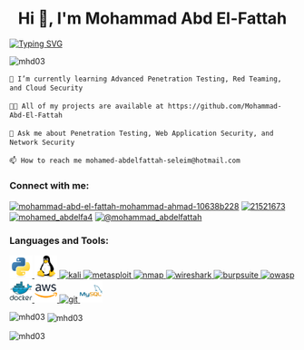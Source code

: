 <h1 align="center">Hi 👋, I'm Mohammad Abd El-Fattah</h1> <a href="https://git.io/typing-svg"><img src="https://readme-typing-svg.demolab.com?font=Fira+Code&weight=800&size=30&duration=3000&pause=1000&color=00C823&center=true&vCenter=true&width=1250&lines=A+Bachelor's+Degree+Student+Of+Computer+Science+%7C+Penetration+Tester;I+can't+get+enough+of+learning+and+breaking+things+%F0%9F%9A%80" alt="Typing SVG" /></a> <p align="left"> <img src="https://komarev.com/ghpvc/?username=mhd03&label=Profile%20views&color=0e75b6&style=flat" alt="mhd03" /> </p>

    🌱 I’m currently learning Advanced Penetration Testing, Red Teaming, and Cloud Security

    👨‍💻 All of my projects are available at https://github.com/Mohammad-Abd-El-Fattah

    💬 Ask me about Penetration Testing, Web Application Security, and Network Security

    📫 How to reach me mohamed-abdelfattah-seleim@hotmail.com

<h3 align="left">Connect with me:</h3> <p align="left"> <a href="https://linkedin.com/in/mohammad-abd-el-fattah-mohammad-ahmad-10638b228" target="blank"><img align="center" src="https://raw.githubusercontent.com/rahuldkjain/github-profile-readme-generator/master/src/images/icons/Social/linked-in-alt.svg" alt="mohammad-abd-el-fattah-mohammad-ahmad-10638b228" height="30" width="40" /></a> <a href="https://stackoverflow.com/users/21521673" target="blank"><img align="center" src="https://raw.githubusercontent.com/rahuldkjain/github-profile-readme-generator/master/src/images/icons/Social/stack-overflow.svg" alt="21521673" height="30" width="40" /></a> <a href="https://www.hackerrank.com/mohamed_abdelfa4" target="blank"><img align="center" src="https://raw.githubusercontent.com/rahuldkjain/github-profile-readme-generator/master/src/images/icons/Social/hackerrank.svg" alt="mohamed_abdelfa4" height="30" width="40" /></a> <a href="https://www.hackerearth.com/@mohammad_abdelfattah" target="blank"><img align="center" src="https://raw.githubusercontent.com/rahuldkjain/github-profile-readme-generator/master/src/images/icons/Social/hackerearth.svg" alt="@mohammad_abdelfattah" height="30" width="40" /></a> </p><h3 align="left">Languages and Tools:</h3> <p align="left"> <a href="https://www.python.org" target="_blank" rel="noreferrer"> <img src="https://raw.githubusercontent.com/devicons/devicon/master/icons/python/python-original.svg" alt="python" width="40" height="40"/> </a> <a href="https://www.linux.org/" target="_blank" rel="noreferrer"> <img src="https://raw.githubusercontent.com/devicons/devicon/master/icons/linux/linux-original.svg" alt="linux" width="40" height="40"/> </a> <a href="https://www.kali.org/" target="_blank" rel="noreferrer"> <img src="https://upload.wikimedia.org/wikipedia/commons/6/6b/Kali_Linux_2.0_wordmark.svg" alt="kali" width="40" height="40"/> </a> <a href="https://www.metasploit.com/" target="_blank" rel="noreferrer"> <img src="https://upload.wikimedia.org/wikipedia/commons/9/9a/Metasploit_Logo.png" alt="metasploit" width="40" height="40"/> </a> <a href="https://nmap.org/" target="_blank" rel="noreferrer"> <img src="https://nmap.org/images/sitelogo-nmap.svg" alt="nmap" width="40" height="40"/> </a> <a href="https://www.wireshark.org/" target="_blank" rel="noreferrer"> <img src="https://www.wireshark.org/assets/images/wslogo.png" alt="wireshark" width="40" height="40"/> </a> <a href="https://www.burpsuite.com/" target="_blank" rel="noreferrer"> <img src="https://portswigger.net/burp/favicon.ico" alt="burpsuite" width="40" height="40"/> </a> <a href="https://owasp.org/" target="_blank" rel="noreferrer"> <img src="https://owasp.org/assets/images/logo.png" alt="owasp" width="40" height="40"/> </a> <a href="https://www.docker.com/" target="_blank" rel="noreferrer"> <img src="https://raw.githubusercontent.com/devicons/devicon/master/icons/docker/docker-original-wordmark.svg" alt="docker" width="40" height="40"/> </a> <a href="https://aws.amazon.com" target="_blank" rel="noreferrer"> <img src="https://raw.githubusercontent.com/devicons/devicon/master/icons/amazonwebservices/amazonwebservices-original-wordmark.svg" alt="aws" width="40" height="40"/> </a> <a href="https://git-scm.com/" target="_blank" rel="noreferrer"> <img src="https://www.vectorlogo.zone/logos/git-scm/git-scm-icon.svg" alt="git" width="40" height="40"/> </a> <a href="https://www.mysql.com/" target="_blank" rel="noreferrer"> <img src="https://raw.githubusercontent.com/devicons/devicon/master/icons/mysql/mysql-original-wordmark.svg" alt="mysql" width="40" height="40"/> </a> </p><p><img align="left" src="https://github-readme-stats.vercel.app/api/top-langs?username=mhd03&show_icons=true&locale=en&layout=compact" alt="mhd03" /></p><p>&nbsp;<img align="center" src="https://github-readme-stats.vercel.app/api?username=mhd03&show_icons=true&locale=en" alt="mhd03" /></p><p><img align="center" src="https://github-readme-streak-stats.herokuapp.com/?user=mhd03&" alt="mhd03" /></p>
